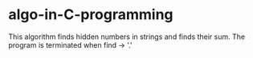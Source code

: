 # algo-in-C-programming
This algorithm finds hidden numbers in strings and finds their sum. The program is terminated when find -> '.'
